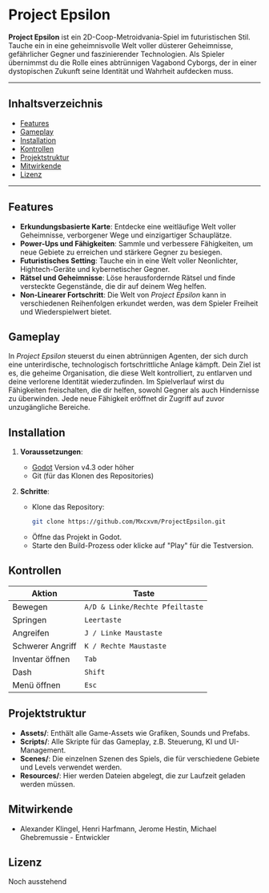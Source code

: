 # Project Epsilon

**Project Epsilon** ist ein 2D-Coop-Metroidvania-Spiel im futuristischen Stil. 
Tauche ein in eine geheimnisvolle Welt voller düsterer Geheimnisse, gefährlicher Gegner und faszinierender Technologien. 
Als Spieler übernimmst du die Rolle eines abtrünnigen Vagabond Cyborgs, der in einer dystopischen Zukunft seine Identität und Wahrheit aufdecken muss.

---

## Inhaltsverzeichnis

- [Features](#features)
- [Gameplay](#gameplay)
- [Installation](#installation)
- [Kontrollen](#kontrollen)
- [Projektstruktur](#projektstruktur)
- [Mitwirkende](#mitwirkende)
- [Lizenz](#lizenz)

---

## Features

- **Erkundungsbasierte Karte**: Entdecke eine weitläufige Welt voller Geheimnisse, verborgener Wege und einzigartiger Schauplätze.
- **Power-Ups und Fähigkeiten**: Sammle und verbessere Fähigkeiten, um neue Gebiete zu erreichen und stärkere Gegner zu besiegen.
- **Futuristisches Setting**: Tauche ein in eine Welt voller Neonlichter, Hightech-Geräte und kybernetischer Gegner.
- **Rätsel und Geheimnisse**: Löse herausfordernde Rätsel und finde versteckte Gegenstände, die dir auf deinem Weg helfen.
- **Non-Linearer Fortschritt**: Die Welt von *Project Epsilon* kann in verschiedenen Reihenfolgen erkundet werden, was dem Spieler Freiheit und Wiederspielwert bietet.

## Gameplay

In *Project Epsilon* steuerst du einen abtrünnigen Agenten, der sich durch eine unterirdische, technologisch fortschrittliche Anlage kämpft. Dein Ziel ist es, die geheime Organisation, die diese Welt kontrolliert, zu entlarven und deine verlorene Identität wiederzufinden. Im Spielverlauf wirst du Fähigkeiten freischalten, die dir helfen, sowohl Gegner als auch Hindernisse zu überwinden. Jede neue Fähigkeit eröffnet dir Zugriff auf zuvor unzugängliche Bereiche.

## Installation

1. **Voraussetzungen**:
   - [Godot](https://godotengine.org/) Version v4.3 oder höher
   - Git (für das Klonen des Repositories)

2. **Schritte**:
   - Klone das Repository:
     ```bash
     git clone https://github.com/Mxcxvm/ProjectEpsilon.git
     ```
   - Öffne das Projekt in Godot.
   - Starte den Build-Prozess oder klicke auf "Play" für die Testversion.

## Kontrollen

| Aktion                 | Taste                          |
|------------------------|--------------------------------|
| Bewegen                | `A/D & Linke/Rechte Pfeiltaste`|
| Springen               | `Leertaste`                    |
| Angreifen              | `J / Linke Maustaste`          |
| Schwerer Angriff       | `K / Rechte Maustaste`         |
| Inventar öffnen        | `Tab`                          |
| Dash                   | `Shift`                        |
| Menü öffnen            | `Esc`                          |

## Projektstruktur

- **Assets/**: Enthält alle Game-Assets wie Grafiken, Sounds und Prefabs.
- **Scripts/**: Alle Skripte für das Gameplay, z.B. Steuerung, KI und UI-Management.
- **Scenes/**: Die einzelnen Szenen des Spiels, die für verschiedene Gebiete und Levels verwendet werden.
- **Resources/**: Hier werden Dateien abgelegt, die zur Laufzeit geladen werden müssen.

## Mitwirkende

- Alexander Klingel, Henri Harfmann, Jerome Hestin, Michael Ghebremussie - Entwickler

## Lizenz
Noch ausstehend
